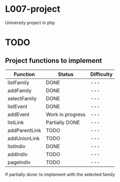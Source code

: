 # L007-project
University project in php


# TODO



## Project functions to implement

| Function      | Status           | Difficulty |
|---------------|------------------|------------|
| listFamily    | DONE             | ---        |
| addFamily     | DONE             | ---        |
| selectFamily  | DONE             | ---        |
| listEvent     | DONE             | ---        |
| addEvent      | Work in progress | ---        |
| listLink      | Partially DONE   | ---        |
| addParentLink | TODO             | ---        |
| addUnionLink  | TODO             | ---        |
| listIndiv     | DONE             | ---        |
| addIndiv      | TODO             | ---        |
| pageIndiv     | TODO             | ---        |

If partially done: to implement with the selected family

